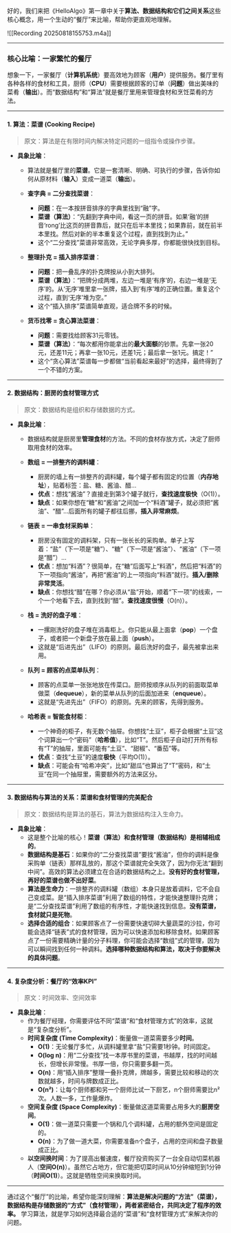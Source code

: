 好的，我们来把《HelloAlgo》第一章中关于**算法、数据结构和它们之间关系**这些核心概念，用一个生动的“餐厅”来比喻，帮助你更直观地理解。

![[Recording 20250818155753.m4a]]

---

### **核心比喻：一家繁忙的餐厅**

想象一下，一家餐厅（**计算机系统**）要高效地为顾客（**用户**）提供服务。餐厅里有各种各样的食材和工具，厨师（**CPU**）需要根据顾客的订单（**问题**）做出美味的菜肴（**输出**）。而“数据结构”和“算法”就是餐厅里用来管理食材和烹饪菜肴的方法。

---

#### **1. 算法：菜谱 (Cooking Recipe)**

> 原文：算法是在有限时间内解决特定问题的一组指令或操作步骤。

*   **具象比喻**：
    *   算法就是餐厅里的**菜谱**。它是一套清晰、明确、可执行的步骤，告诉你如何从原材料（**输入**）变成一道菜（**输出**）。
    *   **查字典 = 二分查找菜谱**：
        *   **问题**：在一本按拼音排序的字典里找到“融”字。
        *   **菜谱（算法）**：“先翻到字典中间，看这一页的拼音。如果‘融’的拼音‘rong’比这页的拼音靠后，就只在后半本里找；如果靠前，就在前半本里找。然后对新的半本重复这个过程，直到找到为止。”
        *   这个“二分查找”菜谱非常高效，无论字典多厚，你都能很快找到目标。

    *   **整理扑克 = 插入排序菜谱**：
        *   **问题**：把一叠乱序的扑克牌按从小到大排列。
        *   **菜谱（算法）**：“把牌分成两堆，左边一堆是‘有序’的，右边一堆是‘无序’的。从‘无序’堆里拿一张牌，插入到‘有序’堆的正确位置。重复这个过程，直到‘无序’堆为空。”
        *   这个“插入排序”菜谱简单直观，适合牌不多的时候。

    *   **货币找零 = 贪心算法菜谱**：
        *   **问题**：需要找给顾客31元零钱。
        *   **菜谱（算法）**：“每次都用你能拿出的**最大面额**的钞票。先拿一张20元，还差11元；再拿一张10元，还差1元；最后拿一张1元。搞定！”
        *   这个“贪心算法”菜谱每一步都做“当前看起来最好”的选择，最终得到了一个不错的方案。

---

#### **2. 数据结构：厨房的食材管理方式**

> 原文：数据结构是组织和存储数据的方式。

*   **具象比喻**：
    *   数据结构就是厨房里**管理食材**的方法。不同的食材存放方式，决定了厨师取用食材的效率。
    *   **数组 = 一排整齐的调料罐**：
        *   厨房的墙上有一排整齐的调料罐，每个罐子都有固定的位置（**内存地址**），贴着标签：盐、糖、酱油、醋...
        *   **优点**：想找“酱油”？直接走到第3个罐子就行，**查找速度极快**（O(1)）。
        *   **缺点**：如果你想在“糖”和“酱油”之间加一个“料酒”罐子，就必须把“酱油”、“醋”...后面所有的罐子都往后挪，**插入非常麻烦**。

    *   **链表 = 一串食材采购单**：
        *   厨房没有固定的调料架，只有一张长长的采购单。单子上写着：“盐”（下一项是“糖”）、“糖”（下一项是“酱油”）、“酱油”（下一项是“醋”）...
        *   **优点**：想加“料酒”？很简单，在“糖”后面写上“料酒”，然后把“料酒”的下一项指向“酱油”，再把“酱油”的上一项指向“料酒”就行。**插入/删除非常灵活**。
        *   **缺点**：你想找“醋”在哪？你必须从“盐”开始，顺着“下一项”的线索，一个一个地看下去，直到找到“醋”。**查找速度很慢**（O(n)）。

    *   **栈 = 洗好的盘子堆**：
        *   一摞刚洗好的盘子堆在消毒柜上。你只能从最上面拿（**pop**）一个盘子，或者把一个新盘子放在最上面（**push**）。
        *   这就是“后进先出”（LIFO）的原则。最后洗好的盘子，最先被拿出来用。

    *   **队列 = 顾客的点菜单队列**：
        *   顾客的点菜单一张张地放在传菜口。厨师按顺序从队列的前面取菜单做菜（**dequeue**），新的菜单从队列的后面加进来（**enqueue**）。
        *   这就是“先进先出”（FIFO）的原则。先来的顾客，先得到服务。

    *   **哈希表 = 智能食材柜**：
        *   一个神奇的柜子，有无数个抽屉。你想找“土豆”，柜子会根据“土豆”这个词算出一个“密码”（**哈希值**），比如“T”。然后柜子自动打开所有标有“T”的抽屉，里面可能有“土豆”、“甜椒”、“番茄”等。
        *   **优点**：查找“土豆”的速度**极快**（平均O(1)）。
        *   **缺点**：可能会有“哈希冲突”，比如“甜瓜”也算出了“T”密码，和“土豆”在同一个抽屉里，需要额外的方法来区分。

---

#### **3. 数据结构与算法的关系：菜谱和食材管理的完美配合**

> 原文：数据结构是算法的基石，算法为数据结构注入生命力。

*   **具象比喻**：
    *   这是整个比喻的核心！**菜谱（算法）和食材管理（数据结构）是相辅相成的**。
    *   **数据结构是基石**：如果你的“二分查找菜谱”要找“酱油”，但你的调料是像采购单（链表）那样乱放的，那这个菜谱就完全失效了，因为你无法“翻到中间”。高效的算法必须建立在合适的数据结构之上。**没有好的食材管理，再好的菜谱也做不出好菜**。
    *   **算法是生命力**：一排整齐的调料罐（数组）本身只是放着调料，它不会自己变成菜。是“插入排序菜谱”利用了数组的特性，才能快速整理扑克牌；是“二分查找菜谱”利用了数组的有序性，才能快速找到信息。**没有菜谱，食材就只是死物**。
    *   **选择合适的组合**：如果顾客点了一份需要快速切碎大量蔬菜的沙拉，你可能会选择“链表”式的食材管理，因为可以快速添加和移除食材。如果顾客点了一份需要精确计量的分子料理，你可能会选择“数组”式的管理，因为可以瞬间找到任何一种调料。**选择哪种数据结构和算法，取决于你要解决的具体问题**。

---

#### **4. 复杂度分析：餐厅的“效率KPI”**

> 原文：时间效率、空间效率

*   **具象比喻**：
    *   作为餐厅经理，你需要评估不同“菜谱”和“食材管理方式”的效率，这就是“复杂度分析”。
    *   **时间复杂度 (Time Complexity)**：衡量做一道菜需要多少**时间**。
        *   **O(1)**：无论餐厅多忙，从调料罐里拿“盐”只需要1秒钟。时间固定。
        *   **O(log n)**：用“二分查找”找一本厚书里的菜谱，书越厚，找的时间越长，但增长非常慢。书厚一倍，你只需要多翻一页。
        *   **O(n)**：用“插入排序”整理一叠扑克牌，牌越多，需要比较和移动的次数就越多，时间与牌数成正比。
        *   **O(n²)**：让每个厨师都和另一个厨师比试一下厨艺，n个厨师需要比n²次。人数一多，工作量爆炸。
    *   **空间复杂度 (Space Complexity)**：衡量做这道菜需要占用多大的**厨房空间**。
        *   **O(1)**：做一道菜只需要一个锅和几个调料罐，占用的额外空间是固定的。
        *   **O(n)**：为了做一道大菜，你需要准备n个盘子，占用的空间和盘子数量成正比。
    *   **以空间换时间**：为了提高出餐速度，餐厅投资购买了一台全自动切菜机器人（**空间O(n)**）。虽然它占地方，但它能把切菜时间从10分钟缩短到1分钟（**时间O(1)**）。这就是牺牲空间来换取时间。

---

通过这个“餐厅”的比喻，希望你能深刻理解：**算法是解决问题的“方法”（菜谱），数据结构是存储数据的“方式”（食材管理），两者紧密结合，共同决定了程序的效率。** 学习算法，就是学习如何选择最合适的“菜谱”和“食材管理方式”来解决你的问题。
